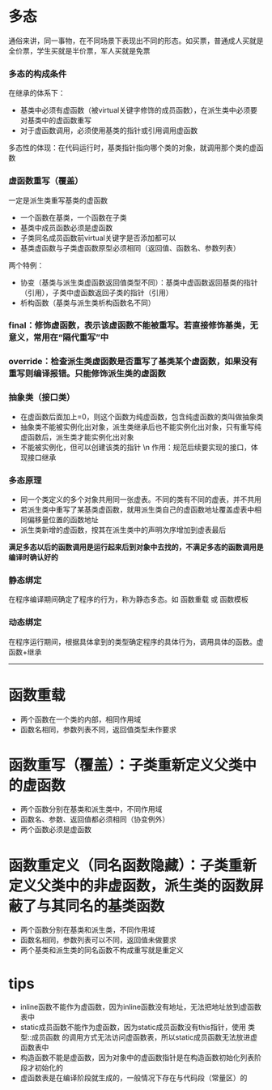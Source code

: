 # 多态
通俗来讲，同一事物，在不同场景下表现出不同的形态。如买票，普通成人买就是全价票，学生买就是半价票，军人买就是免票

### 多态的构成条件
在继承的体系下：
+ 基类中必须有虚函数（被virtual关键字修饰的成员函数），在派生类中必须要对基类中的虚函数重写
+ 对于虚函数调用，必须使用基类的指针或引用调用虚函数

多态性的体现：在代码运行时，基类指针指向哪个类的对象，就调用那个类的虚函数

### 虚函数重写（覆盖）
一定是派生类重写基类的虚函数
+ 一个函数在基类，一个函数在子类
+ 基类中成员函数必须是虚函数
+ 子类同名成员函数前virtual关键字是否添加都可以
+ 基类虚函数与子类虚函数原型必须相同（返回值、函数名、参数列表）

两个特例：
+ 协变（基类与派生类虚函数返回值类型不同）：基类中虚函数返回基类的指针（引用），子类中虚函数返回子类的指针（引用）
+ 析构函数（基类与派生类析构函数名不同）

### final：修饰虚函数，表示该虚函数不能被重写。若直接修饰基类，无意义，常用在“隔代重写”中
### override：检查派生类虚函数是否重写了基类某个虚函数，如果没有重写则编译报错。只能修饰派生类的虚函数

### 抽象类（接口类）
+ 在虚函数后面加上=0，则这个函数为纯虚函数，包含纯虚函数的类叫做抽象类
+ 抽象类不能被实例化出对象，派生类继承后也不能实例化出对象，只有重写纯虚函数后，派生类才能实例化出对象
+ 不能被实例化，但可以创建该类的指针
\n
作用：规范后续要实现的接口，体现接口继承

### 多态原理
+ 同一个类定义的多个对象共用同一张虚表。不同的类有不同的虚表，并不共用
+ 若派生类中重写了某基类虚函数，就用派生类自己的虚函数地址覆盖虚表中相同偏移量位置的函数地址
+ 派生类新增的虚函数，按其在派生类中的声明次序增加到虚表最后

**满足多态以后的函数调用是运行起来后到对象中去找的，不满足多态的函数调用是编译时确认好的** 

### 静态绑定
在程序编译期间确定了程序的行为，称为静态多态。如 函数重载 或 函数模板
### 动态绑定
在程序运行期间，根据具体拿到的类型确定程序的具体行为，调用具体的函数。虚函数+继承

----------------------------------------------------------------------------------------------------
# 函数重载
+ 两个函数在一个类的内部，相同作用域
+ 函数名相同，参数列表不同，返回值类型未作要求

# 函数重写（覆盖）：子类重新定义父类中的虚函数

+ 两个函数分别在基类和派生类中，不同作用域
+ 函数名、参数、返回值都必须相同（协变例外）
+ 两个函数必须是虚函数

# 函数重定义（同名函数隐藏）：子类重新定义父类中的非虚函数，派生类的函数屏蔽了与其同名的基类函数

+ 两个函数分别在基类和派生类，不同作用域
+ 函数名相同，参数列表可以不同，返回值未做要求
+ 两个基类和派生类的同名函数不构成重写就是重定义


# tips
+ inline函数不能作为虚函数，因为inline函数没有地址，无法把地址放到虚函数表中
+ static成员函数不能作为虚函数，因为static成员函数没有this指针，使用 类型::成员函数 的调用方式无法访问虚函数表，所以static成员函数无法放进虚函数表中
+ 构造函数不能是虚函数，因为对象中的虚函数指针是在构造函数初始化列表阶段才初始化的
+ 虚函数表是在编译阶段就生成的，一般情况下存在与代码段（常量区）的

